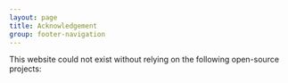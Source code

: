 ```yaml
---
layout: page
title: Acknowledgement
group: footer-navigation
---
```


This website could not exist without relying on the following open-source projects:

